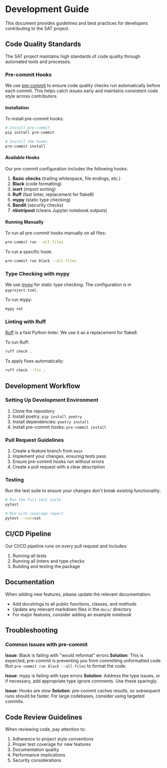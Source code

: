 # Development Guide

This document provides guidelines and best practices for developers contributing to the SAT project.

## Code Quality Standards

The SAT project maintains high standards of code quality through automated tools and processes.

### Pre-commit Hooks

We use [pre-commit](https://pre-commit.com/) to ensure code quality checks run automatically before each commit. This helps catch issues early and maintains consistent code style across contributors.

#### Installation

To install pre-commit hooks:

```bash
# Install pre-commit
pip install pre-commit

# Install the hooks
pre-commit install
```

#### Available Hooks

Our pre-commit configuration includes the following hooks:

1. **Basic checks** (trailing whitespace, file endings, etc.)
2. **Black** (code formatting)
3. **isort** (import sorting)
4. **Ruff** (fast linter, replacement for flake8)
5. **mypy** (static type checking)
6. **Bandit** (security checks)
7. **nbstripout** (cleans Jupyter notebook outputs)

#### Running Manually

To run all pre-commit hooks manually on all files:

```bash
pre-commit run --all-files
```

To run a specific hook:

```bash
pre-commit run black --all-files
```

### Type Checking with mypy

We use [mypy](https://mypy.readthedocs.io/) for static type checking. The configuration is in `pyproject.toml`.

To run mypy:

```bash
mypy sat
```

### Linting with Ruff

[Ruff](https://github.com/charliermarsh/ruff) is a fast Python linter. We use it as a replacement for flake8.

To run Ruff:

```bash
ruff check .
```

To apply fixes automatically:

```bash
ruff check --fix .
```

## Development Workflow

### Setting Up Development Environment

1. Clone the repository
2. Install poetry: `pip install poetry`
3. Install dependencies: `poetry install`
4. Install pre-commit hooks: `pre-commit install`

### Pull Request Guidelines

1. Create a feature branch from `main`
2. Implement your changes, ensuring tests pass
3. Ensure pre-commit hooks run without errors
4. Create a pull request with a clear description

### Testing

Run the test suite to ensure your changes don't break existing functionality:

```bash
# Run the full test suite
pytest

# Run with coverage report
pytest --cov=sat
```

## CI/CD Pipeline

Our CI/CD pipeline runs on every pull request and includes:

1. Running all tests
2. Running all linters and type checks
3. Building and testing the package

## Documentation

When adding new features, please update the relevant documentation:

- Add docstrings to all public functions, classes, and methods
- Update any relevant markdown files in the `docs/` directory
- For major features, consider adding an example notebook

## Troubleshooting

### Common Issues with pre-commit

**Issue**: Black is failing with "would reformat" errors
**Solution**: This is expected; pre-commit is preventing you from committing unformatted code. Run `pre-commit run black --all-files` to format the code.

**Issue**: mypy is failing with type errors
**Solution**: Address the type issues, or if necessary, add appropriate type ignore comments. Use these sparingly.

**Issue**: Hooks are slow
**Solution**: pre-commit caches results, so subsequent runs should be faster. For large codebases, consider using targeted commits.

## Code Review Guidelines

When reviewing code, pay attention to:

1. Adherence to project style conventions
2. Proper test coverage for new features
3. Documentation quality
4. Performance implications
5. Security considerations